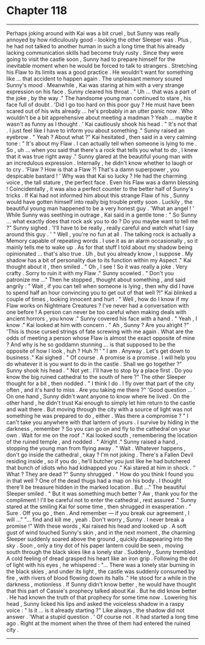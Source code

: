 
# Chapter 118


---

Perhaps joking around with Kai was a bit cruel , but Sunny was really annoyed by how ridiculously good - looking the other Sleeper was . Plus , he had not talked to another human in such a long time that his already lacking communication skills had become truly rusty .
Since they were going to visit the castle soon , Sunny had to prepare himself for the inevitable moment when he would be forced to talk to strangers . Stretching his Flaw to its limits was a good practice . He wouldn't want for something like … that accident to happen again .
The unpleasant memory soured Sunny's mood .
Meanwhile , Kai was staring at him with a very strange expression on his face . Sunny cleared his throat .
" Uh … that was a part of the joke , by the way ."
The handsome young man continued to stare , his face full of doubt .
'Did I go too hard on this poor guy ? He must have been scared out of his wits already … he's probably in an utter panic now . Who wouldn't be a bit apprehensive about meeting a madman ? Yeah … maybe it wasn't as funny as I thought . '
Kai cautiously shook his head .
" It's not that . I just feel like I have to inform you about something ."
Sunny raised an eyebrow .
" Yeah ? About what ?"
Kai hesitated , then said in a very calming tone :
" It's about my Flaw . I can actually tell when someone is lying to me . So , uh … when you said that there's a rock that tells you what to do , I knew that it was true right away ."
Sunny glared at the beautiful young man with an incredulous expression . Internally , he didn't know whether to laugh or to cry .
'Flaw ? How is that a Flaw ?! That's a damn superpower , you despicable bastard ! '
Why was that Kai so lucky ? He had the charming voice , the tall stature , the perfect face . Even his Flaw was a damn blessing !
Coincidentally , it was also a perfect counter to the better half of Sunny's tricks . If Kai had not informed him about this strange Flaw of his , Sunny would have gotten himself into really big trouble pretty soon .
Luckily , the beautiful young man happened to be a very honest guy .
'What an angel ! '
While Sunny was seething in outrage , Kai said in a gentle tone :
" So Sunny … what exactly does that rock ask you to do ? Do you maybe want to tell me ?"
Sunny sighed .
'I'll have to be really , really careful and watch what I say around this guy . '
" Well , you're no fun at all . The talking rock is actually a Memory capable of repeating words . I use it as an alarm occasionally , so it mainly tells me to wake up . As for that stuff I told about my shadow being opinionated … that's also true . Uh , but you already know , I suppose . My shadow has a bit of personality due to its function within my Aspect ."
Kai thought about it , then smiled .
" Oh , I see ! So it was really a joke . Very crafty . Sorry to ruin it with my Flaw ."
Sunny scowled .
" Don't you patronize me …"
Then he stopped , thought about something , and said angrily :
" Wait , if you can tell when someone is lying , then why did I have to spend half an hour convincing you to get out of that well ?!"
Kai blinked a couple of times , looking innocent and hurt .
" Well , how do I know if my Flaw works on Nightmare Creatures ? I've never had a conversation with one before ! A person can never be too careful when making deals with ancient horrors , you know ."
Sunny covered his face with a hand .
" Yeah , I know ."
Kai looked at him with concern .
" Ah , Sunny ? Are you alright ?"
'This is those cursed strings of fate screwing with me again . What are the odds of meeting a person whose Flaw is almost the exact opposite of mine ? And why is he so goddamn stunning … is that supposed to be the opposite of how I look , huh ? Huh ?! '
" I am . Anyway . Let's get down to business ."
Kai sighed .
" Of course . A promise is a promise . I will help you do whatever it is you want to do in the castle . Shall we go together ?"
Sunny shook his head .
" Not yet . I'll have to stop by a place first . Do you know the big ruined cathedral to the south of here ?"
The other Sleeper thought for a bit , then nodded .
" I think I do . I fly over that part of the city often , and it's hard to miss . Are you taking me there ?"
'Good question … '
On one hand , Sunny didn't want anyone to know where he lived . On the other hand , he didn't trust Kai enough to simply let him return to the castle and wait there .
But moving through the city with a source of light was not something he was prepared to do , either .
Was there a compromise ?
" I can't take you anywhere with that lantern of yours . I survive by hiding in the darkness , remember ? So you can go on and fly to the cathedral on your own . Wait for me on the roof ."
Kai looked south , remembering the location of the ruined temple , and nodded .
" Alright ."
Sunny raised a hand , stopping the young man from flying away .
" Wait . Whatever happens , don't go inside the cathedral , okay ? I'm not joking . There's a Fallen Devil residing inside , so if you do , he'll butcher you just like he had butchered that bunch of idiots who had kidnapped you ."
Kai stared at him in shock .
" What ? They are dead ?"
Sunny shrugged .
" How do you think I found you in that well ? One of the dead thugs had a map on his body . I thought there'll be treasure hidden in the marked location . But …"
The beautiful Sleeper smiled .
" But it was something much better ? Aw , thank you for the compliment ! I'll be careful not to enter the cathedral , rest assured ."
Sunny stared at the smiling Kai for some time , then shrugged in exasperation .
" Sure . Off you go , then . And remember — if you break our agreement , I will …"
"... find and kill me , yeah . Don't worry , Sunny . I never break a promise !"
With these words , Kai raised his head and looked up . A soft gust of wind touched Sunny's skin , and in the next moment , the charming Sleeper suddenly soared above the ground , quickly disappearing into the sky . Soon , only a tiny dot of his paper lantern could be seen , moving south through the black skies like a lonely star .
Suddenly , Sunny trembled .
A cold feeling of dread grasped his heart like an iron grip .
Following the dot of light with his eyes , he whispered :
"... There was a lonely star burning in the black skies , and under its light , the castle was suddenly consumed by fire , with rivers of blood flowing down its halls ."
He stood for a while in the darkness , motionless .
If Sunny didn't know better , he would have thought that this part of Cassie's prophecy talked about Kai .
But he did know better .
He had known the truth of that prophecy for some time now .
Lowering his head , Sunny licked his lips and asked the voiceless shadow in a raspy voice :
" Is it … is it already starting ?"
Like always , the shadow did not answer .
'What a stupid question . '
Of course not . It had started a long time ago .
Right at the moment when the three of them had entered the ruined city .

---

